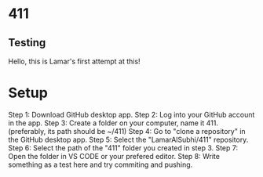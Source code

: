 # 411


## Testing
Hello, this is Lamar's first attempt at this!

# Setup


Step 1: Download GitHub desktop app.
Step 2: Log into your GitHub account in the app.
Step 3: Create a folder on your computer, name it 411. (preferably, its path should be ~/411)
Step 4: Go to "clone a repository" in the GitHub desktop app.
Step 5: Select the "LamarAlSubhi/411" repository.
Step 6: Select the path of the "411" folder you created in step 3.
Step 7: Open the folder in VS CODE or your prefered editor.
Step 8: Write something as a test here and try commiting and pushing. 

